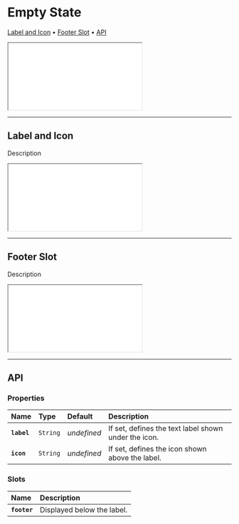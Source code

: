 # Empty State

[Label and Icon](components/empty-state#label-and-icon) • [Footer Slot](components/empty-state#footer-slot) • [API](components/empty-state#api)

<iframe src="./assets/docs/components/empty-state/main.html"></iframe>

---

## Label and Icon

Description

<iframe src="./assets/docs/components/empty-state/label-and-icon.html"></iframe>

---

## Footer Slot

Description

<iframe src="./assets/docs/components/empty-state/footer-slot.html"></iframe>

---

## API

### Properties

| Name | Type | Default | Description |
| :-- | :-- | :-- | :-- |
| **`label`** | `String` | _undefined_ | If set, defines the text label shown under the icon. |
| **`icon`** | `String` | _undefined_ | If set, defines the icon shown above the label. |

### Slots

| Name | Description |
| :-- | :-- |
| **`footer`** | Displayed below the label. |